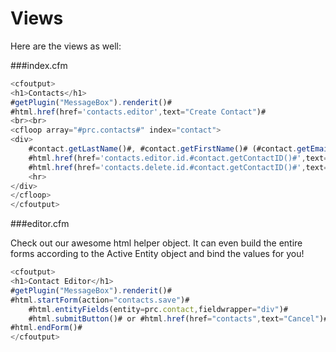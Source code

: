 # Views

Here are the views as well:

###index.cfm

```js
<cfoutput>
<h1>Contacts</h1>
#getPlugin("MessageBox").renderit()#
#html.href(href='contacts.editor',text="Create Contact")#
<br><br>
<cfloop array="#prc.contacts#" index="contact">
<div>
	#contact.getLastName()#, #contact.getFirstName()# (#contact.getEmail()#)<br/>
	#html.href(href='contacts.editor.id.#contact.getContactID()#',text="[ Edit ]")#
	#html.href(href='contacts.delete.id.#contact.getContactID()#',text="[ Delete ]",onclick="return confirm('Really Delete?')")#
	<hr>
</div>
</cfloop>
</cfoutput>
```

###editor.cfm

Check out our awesome html helper object. It can even build the entire forms according to the Active Entity object and bind the values for you!


```js
<cfoutput>
<h1>Contact Editor</h1>
#getPlugin("MessageBox").renderit()#
#html.startForm(action="contacts.save")#
	#html.entityFields(entity=prc.contact,fieldwrapper="div")#
	#html.submitButton()# or #html.href(href="contacts",text="Cancel")#
#html.endForm()#
</cfoutput>
```